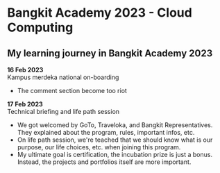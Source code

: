 # Bangkit Academy 2023 - Cloud Computing
My learning journey in Bangkit Academy 2023
--

**16 Feb 2023**<br>
Kampus merdeka national on-boarding
- The comment section become too riot

**17 Feb 2023**<br>
Technical briefing and life path session
- We got welcomed by GoTo, Traveloka, and Bangkit Representatives. They explained about the program, rules, important infos, etc.
- On life path session, we're teached that we should know what is our purpose, our life choices, etc. when joining this program.
- My ultimate goal is certification, the incubation prize is just a bonus. Instead, the projects and portfolios itself are more important.
